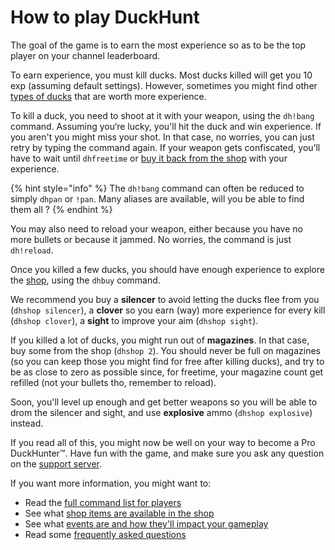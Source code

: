 # How to play DuckHunt

The goal of the game is to earn the most experience so as to be the top player on your channel leaderboard.

To earn experience, you must kill ducks. Most ducks killed will get you 10 exp \(assuming default settings\).  However, sometimes you might find other [types of ducks](types-of-ducks.md) that are worth more experience.

To kill a duck, you need to shoot at it with your weapon, using the `dh!bang` command. Assuming you‘re lucky, you'll hit the duck and win experience. If you aren't you might miss your shot. In that case, no worries, you can just retry by typing the command again. If your weapon gets confiscated, you’ll have to wait until `dhfreetime` or [buy it back from the shop](store-items.md) with your experience.

{% hint style="info" %}
The `dh!bang` command can often be reduced to simply `dhpan` or `!pan`. Many aliases are available, will you be able to find them all ?
{% endhint %}

You may also need to reload your weapon, either because you have no more bullets or because it jammed. No worries, the command is just `dh!reload`.   
  
Once you killed a few ducks, you should have enough experience to explore the [shop](store-items.md), using the `dhbuy` command. 

We recommend you buy a **silencer** to avoid letting the ducks flee from you \(`dhshop silencer`\), a **clover** so you earn \(way\) more experience for every kill \(`dhshop clover`\),  a **sight** to improve your aim \(`dhshop sight`\). 

If you killed a lot of ducks, you might run out of **magazines**. In that case, buy some from the shop \(`dhshop 2`\). You should never be full on magazines \(so you can keep those you might find for free after killing ducks\), and try to be as close to zero as possible since, for freetime, your magazine count get refilled \(not your bullets tho, remember to reload\).

Soon, you'll level up enough and get better weapons so you will be able to drom the silencer and sight, and use **explosive** ammo \(`dhshop explosive`\) instead.

If you read all of this, you might now be well on your way to become a Pro DuckHunter™️. Have fun with the game, and make sure you ask any question on the [support server](https://discordapp.com/invite/2BksEkV).

If you want more information, you might want to:

* Read the [full command list for players](player-commands.md)
* See what [shop items are available in the shop](store-items.md)
* See what [events are and how they'll impact your gameplay](events.md)
* Read some [frequently asked questions](faq.md)

